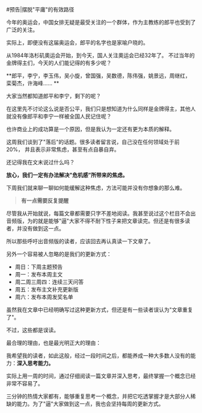 #预告|摆脱"平庸"的有效路径 

今年的奥运会，中国女排无疑是最受关注的一个群体，作为主教练的郎平也受到了广泛的关注。 

实际上，即便没有这届奥运会，郎平的名字也是家喻户晓的。 

从1984年洛杉矶奧运会开始，到今天，国人关注奧运会已经32年了。 不过当年的金牌得主们，今天的人们能记得的有多少呢？ 

**郎平，李宁，李玉伟，吴小旋，曾国强，吴数德，陈伟强，姚景远，周继红，栾菊杰，许海峰...... **

大家当然都知道郎平和李宁，剩下的呢？ 

在这里先不讨论这么说是否公平，我们只是想知道为什么同样是金牌得主，其他人就没有像郎平和李宁一样被全国人民记住呢？ 

也许商业上的成功算是一个原因，但是我认为一定还有更为本质的解释。 

这周我们谈到了"落后"的话题。很多读者留言说，自己没在任何领域处于前20%， 井且表示非常焦虑，甚至有点自暴自弃。 

还记得我在文末说过什么吗？ 

**放心，我们一定有办法解决"危机感”所带来的焦虑。**

下周我们就来聊一聊如何能缓解这种焦虑，方法可能并没有你想象的那么难。 

>**有一点需要反复提醒**
 
尽管我从开始就说，每篇文章都需要只字不差地阅读。我甚至说过这个栏目不会出音频版，为的就是能够"逼"大家不得不耐下性子来把文章读完。但还是有很多读者，并没有做到这一点。
 
所以那些呼吁出音频版的读者，应该回去再认真读一下文章了。
 
另外一个容易被人忽略的是我们的更新方式：
- 周日：下周主题预告 
- 周一：发布本周主文
- 周二周三周四：连续三天问答
- 周五：发布主文补充更新版 
- 周六：发布本周发奖名单

虽然我在文章中已经明确写过这种更新方式，但还是有一些读者误认为"文章重复了"。
 
不过，这些都是误读。
 
最合理的理由，也是最光明正大的理由：
 
我希望我的读者，如此这般，经过一段时间之后，都能养成一种大多数人没有的能力：**深入思考能力。**
 
实际上用一周的时间，通过仔细阅读一篇文章并深入思考，最终掌握一个概念已经非常不容易了。

三分钟的热情大家都有，能够重复思考一个概念，并把它吃透掌握才是大部分人稀缺的能力。为了"逼"大家做到这一点，我也会坚持每周的更新方式。
